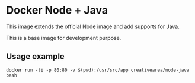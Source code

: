 # Docker Node + Java

This image extends the official Node image and add supports for Java.

This is a base image for development purpose.

## Usage example

```
docker run -ti -p 80:80 -v $(pwd):/usr/src/app creativearea/node-java bash
```
